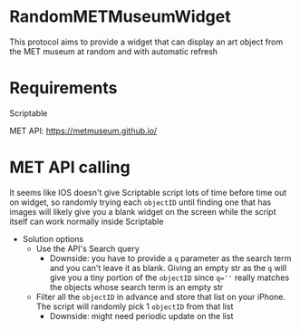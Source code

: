 # RandomMETMuseumWidget
This protocol aims to provide a widget that can display an art object from the MET museum at random and with automatic refresh

# Requirements 
Scriptable

MET API: https://metmuseum.github.io/ 

# MET API calling 
It seems like IOS doesn't give Scriptable script lots of time before time out on widget, so randomly trying each `objectID` until finding one that has images will likely give you a blank widget on the screen while the script itself can work normally inside Scriptable
* Solution options 
  * Use the API's Search query
    * Downside: you have to provide a `q` parameter as the search term and you can't leave it as blank. Giving an empty str as the `q` will give you a tiny portion of the `objectID` since `q=''` really matches the objects whose search term is an empty str
  * Filter all the `objectID` in advance and store that list on your iPhone. The script will randomly pick 1 `objectID` from that list
    * Downside: might need periodic update on the list